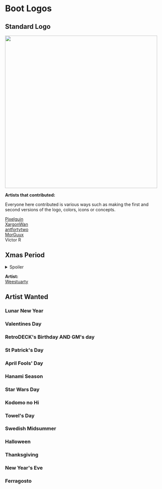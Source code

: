 # Boot Logos

## Standard Logo

<img src="../../wiki_images/logos/rd-logo-box.png" width="500">

**Artists that contributed:**<br>

Everyone here contributed is various ways such as making the first and second versions of the logo, colors, icons or concepts.

[Pixelguin](https://github.com/Pixelguin)<br>
[XargonWan](https://github.com/XargonWan)<br>
[antfortytwo](https://github.com/anthonycaccese/)<br>
[MorGuux](https://github.com/MorGuux)<br>
Víctor R<br>

## Xmas Period


<details><summary> Spoiler </summary>
<img src="../../wiki_images/logos/rd-xmas-logo.svg" width="500">
</details>

**Artist:**<br>
[Weestuarty](https://github.com/Weestuarty)

## Artist Wanted

### Lunar New Year

### Valentines Day

### RetroDECK's Birthday AND GM's day

### St Patrick's Day

### April Fools' Day

### Hanami Season

### Star Wars Day

### Kodomo no Hi

### Towel's Day

### Swedish Midsummer

### Halloween

### Thanksgiving

### New Year's Eve

### Ferragosto
